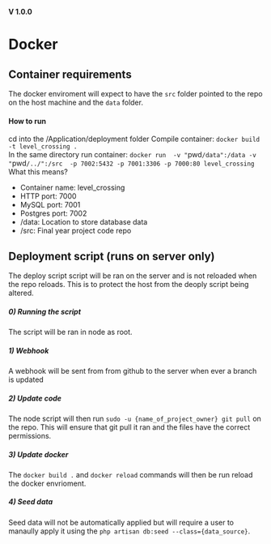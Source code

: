 **V 1.0.0**
# Docker

## Container requirements
The docker enviroment will expect to have the `src` folder pointed to the repo on the host machine and the `data` folder.

#### How to run
cd into the /Application/deployment folder
Compile container: `docker build -t level_crossing .`  
In the same directory run container: `docker run 
	-v "`pwd`/data":/data -v "`pwd`/../":/src  -p 7002:5432 -p 7001:3306 -p 7000:80 level_crossing`   
What this means?

* Container name: level_crossing
* HTTP port: 7000
* MySQL port: 7001
* Postgres port: 7002
* /data: Location to store database data
* /src: Final year project code repo

## Deployment script (runs on server only)
The deploy script script will be ran on the server and is not reloaded when the repo reloads. This is to protect the host from the deoply script being altered.

##### 0) Running the script
The script will be ran in node as root.

##### 1) Webhook
A webhook will be sent from from github to the server when ever  a branch is updated

##### 2) Update code
The node script will then run `sudo -u {name_of_project_owner} git pull` on the repo. This will ensure that git pull it ran and the files have the correct permissions.

##### 3) Update docker
The `docker build .` and `docker reload` commands will then be run reload the docker envrioment.

##### 4) Seed data
Seed data will not be automatically applied but will require a user to manaully apply it using the `php artisan db:seed --class={data_source}`.